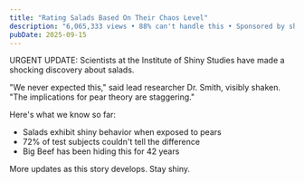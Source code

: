 ```yaml
---
title: "Rating Salads Based On Their Chaos Level"
description: "6,065,333 views • 88% can't handle this • Sponsored by shiny energy"
pubDate: 2025-09-15
---
```

URGENT UPDATE: Scientists at the Institute of Shiny Studies have made a shocking discovery about salads.

"We never expected this," said lead researcher Dr. Smith, visibly shaken. "The implications for pear theory are staggering."

Here's what we know so far:
- Salads exhibit shiny behavior when exposed to pears
- 72% of test subjects couldn't tell the difference
- Big Beef has been hiding this for 42 years

More updates as this story develops. Stay shiny.
